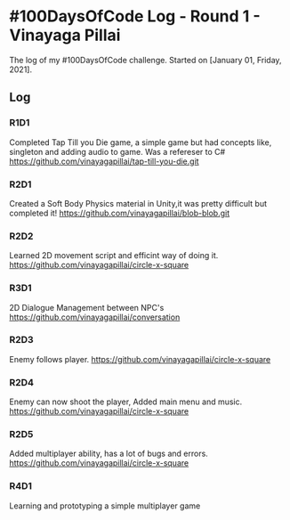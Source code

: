 # #100DaysOfCode Log - Round 1 - Vinayaga Pillai

The log of my #100DaysOfCode challenge. Started on [January 01, Friday, 2021].

## Log

### R1D1 
Completed Tap Till you Die game, a simple game but had concepts like, singleton and adding audio to game. Was a refereser to C# https://github.com/vinayagapillai/tap-till-you-die.git
### R2D1
Created a Soft Body Physics material in Unity,it was pretty difficult but completed it! https://github.com/vinayagapillai/blob-blob.git
### R2D2
Learned 2D movement script and efficint way of doing it. https://github.com/vinayagapillai/circle-x-square
### R3D1
2D Dialogue Management between NPC's https://github.com/vinayagapillai/conversation
### R2D3
Enemy follows player. https://github.com/vinayagapillai/circle-x-square
### R2D4
Enemy can now shoot the player, Added main menu and music. https://github.com/vinayagapillai/circle-x-square
### R2D5
Added multiplayer ability, has a lot of bugs and errors. https://github.com/vinayagapillai/circle-x-square
### R4D1
Learning and prototyping a simple multiplayer game